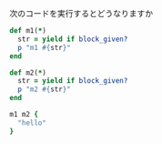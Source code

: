 次のコードを実行するとどうなりますか
```ruby
def m1(*)
  str = yield if block_given?
  p "m1 #{str}"
end

def m2(*)
  str = yield if block_given?
  p "m2 #{str}"
end

m1 m2 {
  "hello"
}
```
